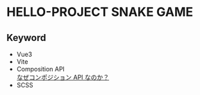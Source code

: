 # HELLO-PROJECT SNAKE GAME

## Keyword

- Vue3
- Vite
- Composition API  
  [なぜコンポジション API なのか？](https://v3.ja.vuejs.org/guide/composition-api-introduction.html)
- SCSS
